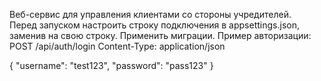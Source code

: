 Веб-сервис для управления клиентами со стороны учредителей.  
Перед запуском настроить строку подключения в appsettings.json, заменив на свою строку.
Применить миграции.
Пример авторизации:
POST /api/auth/login
Content-Type: application/json

{
  "username": "test123",
  "password": "pass123"
}
